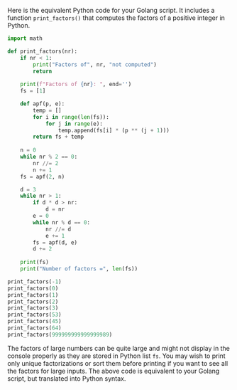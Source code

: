 Here is the equivalent Python code for your Golang script. It includes a function `print_factors()` that computes the factors of a positive integer in Python.

```python
import math

def print_factors(nr): 
    if nr < 1:
        print("Factors of", nr, "not computed")
        return
    
    print(f"Factors of {nr}: ", end='')
    fs = [1]

    def apf(p, e): 
        temp = []
        for i in range(len(fs)):
            for j in range(e):
                temp.append(fs[i] * (p ** (j + 1)))
        return fs + temp
        
    n = 0
    while nr % 2 == 0:
        nr //= 2
        n += 1
    fs = apf(2, n)    

    d = 3
    while nr > 1:
        if d * d > nr:
            d = nr
        e = 0     
        while nr % d == 0:
            nr //= d
            e += 1
        fs = apf(d, e) 
        d += 2   
    
    print(fs)  
    print("Number of factors =", len(fs))

print_factors(-1)
print_factors(0)
print_factors(1)
print_factors(2)
print_factors(3)
print_factors(53)
print_factors(45)
print_factors(64)
print_factors(999999999999999989)
```
The factors of large numbers can be quite large and might not display in the console properly as they are stored in Python list `fs`. You may wish to print only unique factorizations or sort them before printing if you want to see all the factors for large inputs. The above code is equivalent to your Golang script, but translated into Python syntax.


